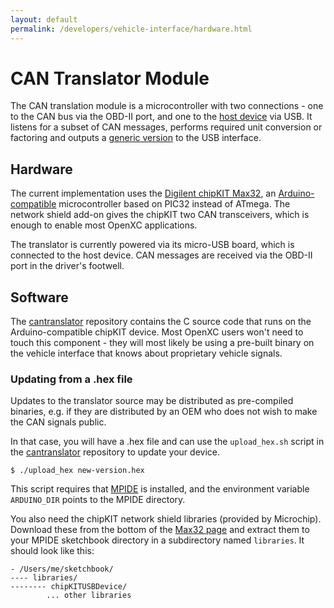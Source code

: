 ```yaml
---
layout: default
permalink: /developers/vehicle-interface/hardware.html
---
```


CAN Translator Module
=============

The CAN translation module is a microcontroller with two connections - one to
the CAN bus via the OBD-II port, and one to the [host device][] via USB. It
listens for a subset of CAN messages, performs required unit conversion or
factoring and outputs a [generic version][translation-specs] to the USB
interface.

## Hardware

The current implementation uses the [Digilent chipKIT Max32][chipkit], an
[Arduino-compatible][arduino] microcontroller based on PIC32 instead of ATmega. The network
shield add-on gives the chipKIT two CAN transceivers, which is enough to enable
most OpenXC applications.

The translator is currently powered via its micro-USB board, which is connected
to the host device. CAN messages are received via the OBD-II port in the
driver's footwell.

## Software

The [cantranslator][] repository contains the C source code that runs on the
Arduino-compatible chipKIT device. Most OpenXC users won't need to touch this
component - they will most likely be using a pre-built binary on the vehicle
interface that knows about proprietary vehicle signals.

### Updating from a .hex file

Updates to the translator source may be distributed as pre-compiled binaries,
e.g. if they are distributed by an OEM who does not wish to make the CAN signals
public.

In that case, you will have a .hex file and can use the `upload_hex.sh` script
in the [cantranslator][] repository to update your device.

    $ ./upload_hex new-version.hex

This script requires that [MPIDE][] is installed, and the environment variable
`ARDUINO_DIR` points to the MPIDE directory.

You also need the chipKIT network shield libraries (provided by Microchip).
Download these from the bottom of the [Max32 page][] and extract them to your
MPIDE sketchbook directory in a subdirectory named `libraries`. It should look
like this:

    - /Users/me/sketchbook/
    ---- libraries/
    -------- chipKITUSBDevice/
            ... other libraries

[MPIDE]: https://github.com/chipKIT32/chipKIT32-MAX/downloads
[Max32 page]: http://digilentinc.com/Products/Detail.cfm?NavPath=2,719,895&Prod=CHIPKIT-MAX32.
[cantranslator]: https://github.com/openxc/cantranslator
[translation-specs]: /developers/vehicle-interface/translation-specs.html
[host device]: /developers/android/host.html
[chipkit]: http://www.digilentinc.com/Products/Catalog.cfm?NavPath=2,892&Cat=18
[arduino]: http://arduino.cc
